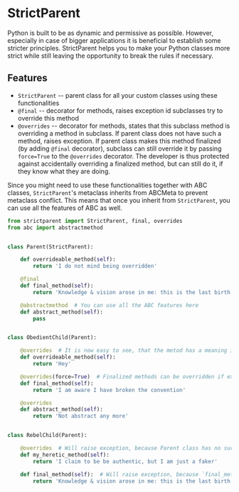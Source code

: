 # StrictParent

Python is built to be as dynamic and permissive as possible. However, especially in case of bigger applications it is beneficial to establish some stricter principles. StrictParent helps you to make your Python classes more strict while still leaving the opportunity to break the rules if necessary.

## Features

 * `StrictParent` -- parent class for all your custom classes using these functionalities
 * `@final` -- decorator for methods, raises exception id subclasses try to override this method
 * `@overrides` -- decorator for methods, states that this subclass method is overriding a method in subclass. If parent class does not have such a method, raises exception. If parent class makes this method finalized (by adding `@final` decorator), subclass can still override it by passing `force=True` to the `@overrides` decorator. The developer is thus protected against accidentally overriding a finalized method, but can still do it, if they know what they are doing.

Since you might need to use these functionalities together with ABC classes, `StrictParent`'s metaclass inherits from ABCMeta to prevent metaclass conflict. This means that once you inherit from `StrictParent`, you can use all the features of ABC as well.
```py
from strictparent import StrictParent, final, overrides
from abc import abstractmethod


class Parent(StrictParent):

    def overrideable_method(self):
        return 'I do not mind being overridden'

    @final
    def final_method(self):
        return 'Knowledge & vision arose in me: this is the last birth. There is now no further becoming.'

    @abstractmethod  # You can use all the ABC features here
    def abstract_method(self):
        pass


class ObedientChild(Parent):

    @overrides  # It is now easy to see, that the metod has a meaning in the Parent class
    def overrideable_method(self):
        return 'Hey'

    @overrides(force=True)  # Finalized methods can be overridden if explicidly stated
    def final_method(self):
        return 'I am aware I have broken the convention'

    @overrides
    def abstract_method(self):
        return 'Not abstract any more'


class RebelChild(Parent):

    @overrides  # Will raise exception, because Parent class has no such method
    def my_heretic_method(self):
        return 'I claim to be be authentic, but I am just a faker'

    def final_method(self):  # Will raise exception, because `final_method` has been finalized in `Parent` class
        return 'Knowledge & vision arose in me: this is the last birth. There is now no further becoming.'

```
